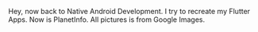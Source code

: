 Hey, now back to Native Android Development. I try to recreate my Flutter Apps. Now is PlanetInfo. All pictures is from Google Images.
